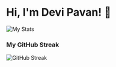 # Hi, I'm Devi Pavan! 👋

![My Stats](https://github-readme-stats.vercel.app/api?username=Pav125&theme=vue-dark&show_icons=true&hide_border=true&count_private=true&custom_title_color=FF5733)

### My GitHub Streak

![GitHub Streak](https://github-readme-streak-stats.herokuapp.com/?user=Pav125&theme=vue-dark&hide_border=true)

<!--
**Pav125/Pav125** is a ✨ _special_ ✨ repository because its `README.md` (this file) appears on your GitHub profile.

Here are some ideas to get you started:

- 🔭 I’m currently working on ...
- 🌱 I’m currently learning ...
- 👯 I’m looking to collaborate on ...
- 🤔 I’m looking for help with ...
- 💬 Ask me about ...
- 📫 How to reach me: ...
- 😄 Pronouns: ...
- ⚡ Fun fact: ..
-->
